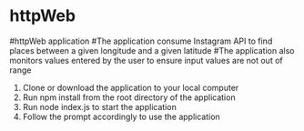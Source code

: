 # httpWeb
#httpWeb application
#The application consume Instagram API to find places between a given longitude and a given latitude
#The application also monitors values entered by the user to ensure input values are not out of range

1. Clone or download the application to your local computer
2. Run npm install from the root directory of the application
3. Run node index.js to start the application
4. Follow the prompt accordingly to use the application
